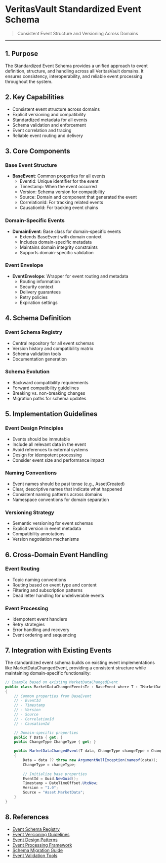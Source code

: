 # VeritasVault Standardized Event Schema

> Consistent Event Structure and Versioning Across Domains

---

## 1. Purpose

The Standardized Event Schema provides a unified approach to event definition, structure, and handling across all VeritasVault domains. It ensures consistency, interoperability, and reliable event processing throughout the system.

## 2. Key Capabilities

* Consistent event structure across domains
* Explicit versioning and compatibility
* Standardized metadata for all events
* Schema validation and enforcement
* Event correlation and tracing
* Reliable event routing and delivery

## 3. Core Components

### Base Event Structure

* **BaseEvent**: Common properties for all events
  * EventId: Unique identifier for the event
  * Timestamp: When the event occurred
  * Version: Schema version for compatibility
  * Source: Domain and component that generated the event
  * CorrelationId: For tracking related events
  * CausationId: For tracking event chains

### Domain-Specific Events

* **DomainEvent**: Base class for domain-specific events
  * Extends BaseEvent with domain context
  * Includes domain-specific metadata
  * Maintains domain integrity constraints
  * Supports domain-specific validation

### Event Envelope

* **EventEnvelope**: Wrapper for event routing and metadata
  * Routing information
  * Security context
  * Delivery guarantees
  * Retry policies
  * Expiration settings

## 4. Schema Definition

### Event Schema Registry

* Central repository for all event schemas
* Version history and compatibility matrix
* Schema validation tools
* Documentation generation

### Schema Evolution

* Backward compatibility requirements
* Forward compatibility guidelines
* Breaking vs. non-breaking changes
* Migration paths for schema updates

## 5. Implementation Guidelines

### Event Design Principles

* Events should be immutable
* Include all relevant data in the event
* Avoid references to external systems
* Design for idempotent processing
* Consider event size and performance impact

### Naming Conventions

* Event names should be past tense (e.g., AssetCreated)
* Clear, descriptive names that indicate what happened
* Consistent naming patterns across domains
* Namespace conventions for domain separation

### Versioning Strategy

* Semantic versioning for event schemas
* Explicit version in event metadata
* Compatibility annotations
* Version negotiation mechanisms

## 6. Cross-Domain Event Handling

### Event Routing

* Topic naming conventions
* Routing based on event type and content
* Filtering and subscription patterns
* Dead letter handling for undeliverable events

### Event Processing

* Idempotent event handlers
* Retry strategies
* Error handling and recovery
* Event ordering and sequencing

## 7. Integration with Existing Events

The standardized event schema builds on existing event implementations like MarketDataChangedEvent, providing a consistent structure while maintaining domain-specific functionality:

```csharp
// Example based on existing MarketDataChangedEvent
public class MarketDataChangedEvent<T> : BaseEvent where T : IMarketDataEntity
{
    // Common properties from BaseEvent
    // - EventId
    // - Timestamp
    // - Version
    // - Source
    // - CorrelationId
    // - CausationId

    // Domain-specific properties
    public T Data { get; }
    public ChangeType ChangeType { get; }

    public MarketDataChangedEvent(T data, ChangeType changeType = ChangeType.Updated)
    {
        Data = data ?? throw new ArgumentNullException(nameof(data));
        ChangeType = changeType;
        
        // Initialize base properties
        EventId = Guid.NewGuid();
        Timestamp = DateTimeOffset.UtcNow;
        Version = "1.0";
        Source = "Asset.MarketData";
    }
}
```

## 8. References

* [Event Schema Registry](./event-schema-registry.md)
* [Event Versioning Guidelines](./event-versioning.md)
* [Event Design Patterns](./event-design-patterns.md)
* [Event Processing Framework](./event-processing.md)
* [Schema Migration Guide](./schema-migration.md)
* [Event Validation Tools](./event-validation.md)
